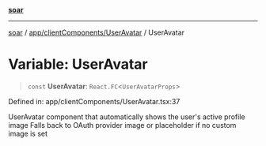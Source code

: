 [**soar**](../../../../README.md)

***

[soar](../../../../modules.md) / [app/clientComponents/UserAvatar](../README.md) / UserAvatar

# Variable: UserAvatar

> `const` **UserAvatar**: `React.FC`\<`UserAvatarProps`\>

Defined in: app/clientComponents/UserAvatar.tsx:37

UserAvatar component that automatically shows the user's active profile image
Falls back to OAuth provider image or placeholder if no custom image is set
